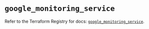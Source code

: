 # `google_monitoring_service`

Refer to the Terraform Registry for docs: [`google_monitoring_service`](https://registry.terraform.io/providers/hashicorp/google/6.35.0/docs/resources/monitoring_service).
